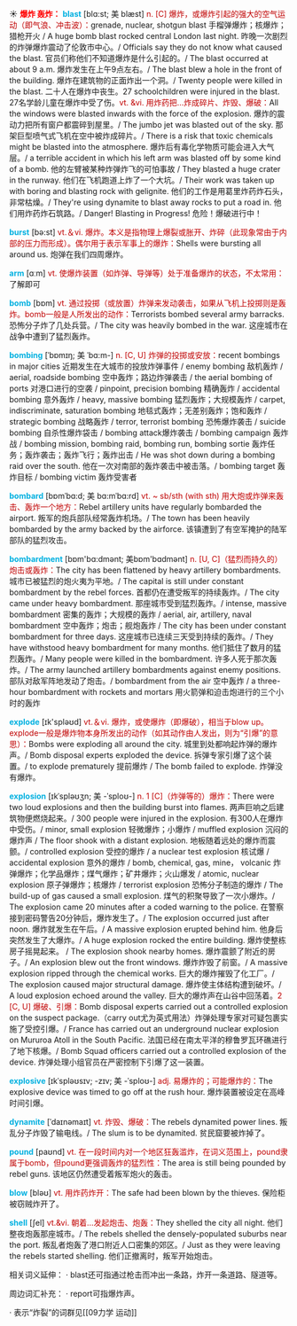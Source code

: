 ☀ <font color="red">**爆炸 轰炸：**</font>
<font color="sky blue">**blast**</font> [blɑ:st; 美 blæst]
<font color="#c00000">n. [C] 爆炸，或爆炸引起的强大的空气运动（即气浪、冲击波）：</font>grenade, nuclear, shotgun blast 手榴弹爆炸；核爆炸；猎枪开火 / A huge bomb blast rocked central London last night. 昨晚一次剧烈的炸弹爆炸震动了伦敦市中心。/ Officials say they do not know what caused the blast. 官员们称他们不知道爆炸是什么引起的。/ The blast occurred at about 9 a.m. 爆炸发生在上午9点左右。/ The blast blew a hole in the front of the building. 爆炸在建筑物的正面炸出一个洞。/ Twenty people were killed in the blast. 二十人在爆炸中丧生。27 schoolchildren were injured in the blast. 27名学龄儿童在爆炸中受了伤。<font color="#c00000">vt. &vi. 用炸药把…炸成碎片、炸毁、爆破：</font>All the windows were blasted inwards with the force of the explosion. 爆炸的震动力把所有窗户都震碎到屋里。/ The jumbo jet was blasted out of the sky. 那架巨型喷气式飞机在空中被炸成碎片。/ There is a risk that toxic chemicals might be blasted into the atmosphere. 爆炸后有毒化学物质可能会进入大气层。/ a terrible accident in which his left arm was blasted off by some kind of a bomb. 他的左臂被某种炸弹炸飞的可怕事故 / They blasted a huge crater in the runway. 他们在飞机跑道上炸了一个大坑。/ Their work was taken up with boring and blasting rock with gelignite. 他们的工作是用葛里炸药炸石头，非常枯燥。/ They're using dynamite to blast away rocks to put a road in. 他们用炸药炸石筑路。/ Danger! Blasting in Progress! 危险！爆破进行中！

<font color="sky blue">**burst**</font> [bə:st] 
<font color="#c00000">vt.＆vi. 爆炸。本义是指物理上爆裂或胀开、炸碎（此现象常由于内部的压力而形成）。偶尔用于表示军事上的爆炸：</font>Shells were bursting all around us. 炮弹在我们四周爆炸。

<font color="sky blue">**arm**</font> [ɑːm] 
<font color="#c00000">vt. 使爆炸装置（如炸弹、导弹等）处于准备爆炸的状态，不太常用：</font>了解即可

<font color="sky blue">**bomb**</font> [bɒm] 
<font color="#c00000">vt. 通过投掷（或放置）炸弹来发动袭击，如果从飞机上投掷则是轰炸。bomb一般是人所发出的动作：</font>Terrorists bombed several army barracks. 恐怖分子炸了几处兵营。/ The city was heavily bombed in the war. 这座城市在战争中遭到了猛烈轰炸。
            
<font color="sky blue">**bombing**</font> [ˈbɒmɪŋ; 美 ˈbɑ:m-]
<font color="#c00000">n. [C, U] 炸弹的投掷或安放：</font>recent bombings in major cities 近期发生在大城市的投放炸弹事件 / enemy bombing 敌机轰炸 / aerial, roadside bombing 空中轰炸；路边炸弹袭击 / the aerial bombing of ports 对港口进行的空袭 / pinpoint, precision bombing 精确轰炸 / accidental bombing 意外轰炸 / heavy, massive bombing 猛烈轰炸；大规模轰炸 / carpet, indiscriminate, saturation bombing 地毯式轰炸；无差别轰炸；饱和轰炸 / strategic bombing 战略轰炸 / terror, terrorist bombing 恐怖爆炸袭击 / suicide bombing 自杀性爆炸袋击 / bombing attack爆炸袭击 / bombing campaign 轰炸战 / bombing mission, bombing raid, bombing run, bombing sortie 轰炸任务；轰炸袭击；轰炸飞行；轰炸出击 / He was shot down during a bombing raid over the south. 他在一次对南部的轰炸袭击中被击落。/ bombing target 轰炸目标 / bombing victim 轰炸受害者

<font color="sky blue">**bombard**</font> [bɒmˈbɑ:d; 美 bɑ:mˈbɑ:rd]
<font color="#c00000">vt. ~ sb/sth (with sth) 用大炮或炸弹来轰击、轰炸一个地方：</font>Rebel artillery units have regularly bombarded the airport. 叛军的炮兵部队经常轰炸机场。/ The town has been heavily bombarded by the army backed by the airforce. 该镇遭到了有空军掩护的陆军部队的猛烈攻击。
           
<font color="sky blue">**bombardment**</font> [bɒm'bɑ:dmənt; 美bɒm'bɑdmənt]
<font color="#c00000">n. [U, C]（猛烈而持久的）炮击或轰炸：</font>The city has been flattened by heavy artillery bombardments. 城市已被猛烈的炮火夷为平地。/ The capital is still under constant bombardment by the rebel forces. 首都仍在遭受叛军的持续轰炸。/ The city came under heavy bombardment. 那座城市受到猛烈轰炸。/ intense, massive bombardment 密集的轰炸；大规模的轰炸 / aerial, air, artillery, naval bombardment 空中轰炸；炮击；舰炮轰炸 / The city has been under constant bombardment for three days. 这座城市已连续三天受到持续的轰炸。/ They have withstood heavy bombardment for many months. 他们抵住了数月的猛烈轰炸。/ Many people were killed in the bombardment. 许多人死于那次轰炸。/ The army launched artillery bombardments against enemy positions. 部队对敌军阵地发动了炮击。/ bombardment from the air 空中轰炸 / a three-hour bombardment with rockets and mortars 用火箭弹和迫击炮进行的三个小时的轰炸

<font color="sky blue">**explode**</font> [ɪk'spləʊd] 
<font color="#c00000">vt.＆vi. 爆炸，或使爆炸（即爆破），相当于blow up。explode一般是爆炸物本身所发出的动作（如其动作由人发出，则为“引爆”的意思）：</font>Bombs were exploding all around the city. 城里到处都响起炸弹的爆炸声。/ Bomb disposal experts exploded the device. 拆弹专家引爆了这个装置。/ to explode prematurely 提前爆炸 / The bomb failed to explode. 炸弹没有爆炸。
           
<font color="sky blue">**explosion**</font> [ɪkˈspləʊʒn; 美 -ˈsploʊ-]
<font color="#c00000">n. 1 [C]（炸弹等的）爆炸：</font>There were two loud explosions and then the building burst into flames. 两声巨响之后建筑物便燃烧起来。/ 300 people were injured in the explosion. 有300人在爆炸中受伤。/ minor, small explosion 轻微爆炸；小爆炸 / muffled explosion 沉闷的爆炸声 / The floor shook with a distant explosion. 地板随着远处的爆炸而震颤。/ controlled explosion 受控的爆炸 / a nuclear test explosion 核试爆 / accidental explosion 意外的爆炸 / bomb, chemical, gas, mine， volcanic 炸弹爆炸；化学品爆炸；煤气爆炸；矿井爆炸；火山爆发 / atomic, nuclear explosion 原子弹爆炸；核爆炸 / terrorist explosion 恐怖分子制造的爆炸 / The build-up of gas caused a small explosion. 煤气的积聚导致了一次小爆炸。/ The explosion came 20 minutes after a coded warning to the police. 在警察接到密码警告20分钟后，爆炸发生了。/ The explosion occurred just after noon. 爆炸就发生在午后。/ A massive explosion erupted behind him. 他身后突然发生了大爆炸。/ A huge explosion rocked the entire building. 爆炸使整栋房子摇晃起来。 / The explosion shook nearby homes. 爆炸震颤了附近的房子。/ An explosion blew out the front windows. 爆炸炸毁了前窗。/ A massive explosion ripped through the chemical works. 巨大的爆炸摧毁了化工厂。/ The explosion caused major structural damage. 爆炸使主体结构遭到破坏。/ A loud explosion echoed around the valley. 巨大的爆炸声在山谷中回荡着。<font color="#c00000">2 [C, U] 爆破、引爆：</font>Bomb disposal experts carried out a controlled explosion on the suspect package.（carry out尤为英式用法）炸弹处理专家对可疑包裹实施了受控引爆。/ France has carried out an underground nuclear explosion on Mururoa Atoll in the South Pacific. 法国已经在南太平洋的穆鲁罗瓦环礁进行了地下核爆。/ Bomb Squad officers carried out a controlled explosion of the device. 炸弹处理小组官员在严密控制下引爆了这一装置。
           
<font color="sky blue">**explosive**</font> [ɪkˈspləʊsɪv; -zɪv; 美 -ˈsploʊ-]
<font color="#c00000">adj. 易爆炸的；可能爆炸的：</font>The explosive device was timed to go off at the rush hour. 爆炸装置被设定在高峰时间引爆。

<font color="sky blue">**dynamite**</font> [ˈdaɪnəmaɪt]
<font color="#c00000">vt. 炸毁、爆破：</font>The rebels dynamited power lines. 叛乱分子炸毁了输电线。/ The slum is to be dynamited. 贫民窟要被炸掉了。

<font color="sky blue">**pound**</font> [paʊnd] 
<font color="#c00000">vt. 在一段时间内对一个地区狂轰滥炸，在词义范围上，pound隶属于bomb，但pound更强调轰炸的猛烈性：</font>The area is still being pounded by rebel guns. 该地区仍然遭受着叛军炮火的轰击。

<font color="sky blue">**blow**</font> [bləʊ] 
<font color="#c00000">vt. 用炸药炸开：</font>The safe had been blown by the thieves. 保险柜被窃贼炸开了。
           
<font color="sky blue">**shell**</font> [ʃel]
<font color="#c00000">vt.&vi. 朝着…发起炮击、炮轰：</font>They shelled the city all night. 他们整夜炮轰那座城市。/ The rebels shelled the densely-populated suburbs near the port. 叛乱者炮轰了港口附近人口密集的郊区。/ Just as they were leaving the rebels started shelling. 他们正撤离时，叛军开始炮击。

相关词义延伸：
· blast还可指通过枪击而冲出一条路，炸开一条道路、隧道等。

周边词汇补充：
· report可指爆炸声。

· 表示“炸裂”的词群见[[09力学 运动]]

